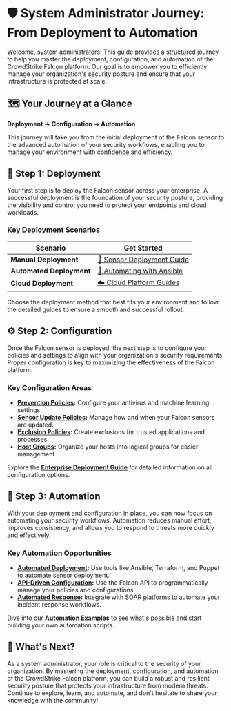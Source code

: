 # 🛡️ System Administrator Journey: From Deployment to Automation

Welcome, system administrators! This guide provides a structured journey to help you master the deployment, configuration, and automation of the CrowdStrike Falcon platform. Our goal is to empower you to efficiently manage your organization's security posture and ensure that your infrastructure is protected at scale.

## 🗺️ Your Journey at a Glance

**Deployment → Configuration → Automation**

This journey will take you from the initial deployment of the Falcon sensor to the advanced automation of your security workflows, enabling you to manage your environment with confidence and efficiency.

## 🚀 Step 1: Deployment

Your first step is to deploy the Falcon sensor across your enterprise. A successful deployment is the foundation of your security posture, providing the visibility and control you need to protect your endpoints and cloud workloads.

### Key Deployment Scenarios

| Scenario | Get Started |
|---|---|
| **Manual Deployment** | [📖 Sensor Deployment Guide](../../deployment/sensors/) |
| **Automated Deployment** | [🤖 Automating with Ansible](../../deployment/automation/automating-deployment-with-ansible.md) |
| **Cloud Deployment** | [☁️ Cloud Platform Guides](../../deployment/cloud/) |

Choose the deployment method that best fits your environment and follow the detailed guides to ensure a smooth and successful rollout.

## ⚙️ Step 2: Configuration

Once the Falcon sensor is deployed, the next step is to configure your policies and settings to align with your organization's security requirements. Proper configuration is key to maximizing the effectiveness of the Falcon platform.

### Key Configuration Areas

-   **[Prevention Policies](../deployment/enterprise/configuration.md):** Configure your antivirus and machine learning settings.
-   **[Sensor Update Policies](../deployment/enterprise/configuration.md):** Manage how and when your Falcon sensors are updated.
-   **[Exclusion Policies](../deployment/enterprise/configuration.md):** Create exclusions for trusted applications and processes.
-   **[Host Groups](../deployment/enterprise/configuration.md):** Organize your hosts into logical groups for easier management.

Explore the **[Enterprise Deployment Guide](../deployment/enterprise/)** for detailed information on all configuration options.

## 🤖 Step 3: Automation

With your deployment and configuration in place, you can now focus on automating your security workflows. Automation reduces manual effort, improves consistency, and allows you to respond to threats more quickly and effectively.

### Key Automation Opportunities

-   **[Automated Deployment](../deployment/automation/):** Use tools like Ansible, Terraform, and Puppet to automate sensor deployment.
-   **[API-Driven Configuration](../examples/automation/automating-tasks-with-falcon-api.md):** Use the Falcon API to programmatically manage your policies and configurations.
-   **[Automated Response](../integrations/soar/):** Integrate with SOAR platforms to automate your incident response workflows.

Dive into our **[Automation Examples](../examples/automation/)** to see what's possible and start building your own automation scripts.

## 🚀 What's Next?

As a system administrator, your role is critical to the security of your organization. By mastering the deployment, configuration, and automation of the CrowdStrike Falcon platform, you can build a robust and resilient security posture that protects your infrastructure from modern threats. Continue to explore, learn, and automate, and don't hesitate to share your knowledge with the community!

